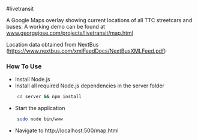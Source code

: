 #livetransit

A Google Maps overlay showing current locations of all TTC streetcars and buses. A working demo can be found at www.georgejose.com/projects/livetransit/map.html

Location data obtained from NextBus (https://www.nextbus.com/xmlFeedDocs/NextBusXMLFeed.pdf)

### How To Use 
- Install Node.js
- Install all required Node.js dependencies in the server folder
```bash
	cd server && npm install
```
- Start the application
```bash
	sudo node bin/www
```
- Navigate to http://localhost:500/map.html